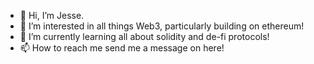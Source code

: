 - 👋 Hi, I’m Jesse.
- 👀 I’m interested in all things Web3, particularly building on ethereum!
- 🌱 I’m currently learning all about solidity and de-fi protocols!
- 📫 How to reach me send me a message on here!

<!---
jpf2000/jpf2000 is a ✨ special ✨ repository because its `README.md` (this file) appears on your GitHub profile.
You can click the Preview link to take a look at your changes.
--->
